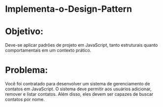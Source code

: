 # Implementa-o-Design-Pattern

# Objetivo: 
Deve-se aplicar padrões de projeto em JavaScript, tanto estruturais quanto comportamentais em um contexto prático.

# Problema: 
Você foi contratado para desenvolver um sistema de gerenciamento de contatos em JavaScript. O sistema deve permitir aos usuários adicionar, remover e listar contatos. Além disso, eles devem ser capazes de buscar contatos por nome.
